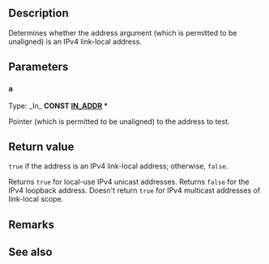 ## Description

Determines whether the address argument (which is permitted to be unaligned) is an IPv4 link-local address.

## Parameters

### `a`

Type: \_In\_ **CONST [IN_ADDR](https://learn.microsoft.com/windows/win32/api/inaddr/ns-inaddr-in_addr) \***

Pointer (which is permitted to be unaligned) to the address to test.

## Return value

`true` if the address is an IPv4 link-local address; otherwise, `false`.

Returns `true` for local-use IPv4 unicast addresses. Returns `false` for the IPv4 loopback address. Doesn't return `true` for IPv4 multicast addresses of link-local scope.

## Remarks

## See also